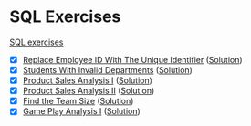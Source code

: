 # SQL Exercises

[SQL exercises](https://leetcode.com/problemset/database/)

- [x] [Replace Employee ID With The Unique Identifier](https://leetcode.com/problems/replace-employee-id-with-the-unique-identifier/) ([Solution](replace-employee-id-with-the-unique-identifier.sql))
- [x] [Students With Invalid Departments](https://leetcode.com/problems/students-with-invalid-departments/) ([Solution](students-with-invalid-departments.sql))
- [x] [Product Sales Analysis I](https://leetcode.com/problems/product-sales-analysis-i/) ([Solution](product-sales-analysis-i.sql))
- [x] [Product Sales Analysis II](https://leetcode.com/problems/product-sales-analysis-i/) ([Solution](product-sales-analysis-ii.sql))
- [x] [Find the Team Size](https://leetcode.com/problems/find-the-team-size/) ([Solution](find-the-team-size.sql))
- [x] [Game Play Analysis I](https://leetcode.com/problems/game-play-analysis-i/) ([Solution](game-play-analysis-i.sql))